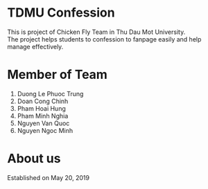 # TDMU Confession
This is project of Chicken Fly Team in Thu Dau Mot University.  
The project helps students to confession to fanpage easily and help manage effectively.

# Member of Team
1. Duong Le Phuoc Trung
2. Doan Cong Chinh
3. Pham Hoai Hung
4. Pham Minh Nghia
5. Nguyen Van Quoc
6. Nguyen Ngoc Minh

# About us
Established on May 20, 2019

